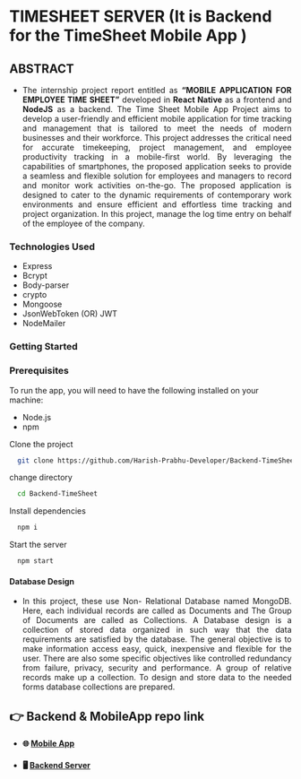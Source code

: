 
 # TIMESHEET SERVER (It is Backend for the TimeSheet Mobile App )

 ## ABSTRACT
<ul>
 <li>
   <p align="justify">The internship project report entitled as <strong>“MOBILE APPLICATION FOR EMPLOYEE TIME SHEET”</strong> developed in <strong>React Native</strong> as a frontend and <strong>NodeJS</strong> as a backend. The Time Sheet Mobile App Project aims to develop a user-friendly and efficient mobile application for time tracking and management that is tailored to meet the needs of modern businesses and their workforce. This project addresses the critical need for accurate timekeeping, project management, and employee productivity tracking in a mobile-first world. By leveraging the capabilities of smartphones, the proposed application seeks to provide a seamless and flexible solution for employees and managers to record and monitor work activities on-the-go. The proposed application is designed to cater to the dynamic requirements of contemporary work environments and ensure efficient and effortless time tracking and project organization. In this project, manage the log time entry on behalf of the employee of the company.</p>
 </li>
</ul>

### Technologies Used
<ul>
  <li>Express</li>
  <li>Bcrypt</li>
  <li>Body-parser</li>
  <li>crypto</li>
  <li>Mongoose</li>
  <li>JsonWebToken (OR) JWT </li>
  <li>NodeMailer</li>
</ul>

### Getting Started
### Prerequisites
<p>To run the app, you will need to have the following installed on your machine:</p>
<ul>
 <li>Node.js</li>
 <li>npm</li>
</ul>
<p>Clone the project</p>

```bash
  git clone https://github.com/Harish-Prabhu-Developer/Backend-TimeSheet.git
```

<p>change directory</p>

```bash
  cd Backend-TimeSheet
```
<p>Install dependencies</p>

```bash
  npm i
```
<p>Start the server</p>

```bash
  npm start
```

 #### Database Design 
 <ul>
  <li>
   <p align="justify">In this project, these use Non- Relational Database named MongoDB. Here, each individual 
records are called as Documents and The Group of Documents are called as Collections. A Database 
design is a collection of stored data organized in such way that the data requirements are satisfied by 
the database. The general objective is to make information access easy, quick, inexpensive and 
flexible for the user. There are also some specific objectives like controlled redundancy from failure, 
privacy, security and performance. A group of relative records make up a collection. To design and 
store data to the needed forms database collections are prepared.</p>
  </li>
 </ul>
 

## 👉 Backend & MobileApp repo link
* #### 🌐  [Mobile App]([https://github.com/BuiKhanhHuy/my-job-web-app](https://github.com/Harish-Prabhu-Developer/Time_Sheet_ReactNative))
* #### 🖥️  [Backend Server]([https://github.com/BuiKhanhHuy/myjob_api](https://github.com/Harish-Prabhu-Developer/Backend-TimeSheet)) 
 


 
